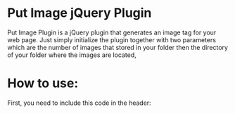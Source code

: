 Put Image jQuery Plugin
================

Put Image Plugin is a jQuery plugin that generates an image tag for your web page. Just simply initialize the plugin together with two parameters which are the number of images that stored in your folder then the directory of your folder where the images are located,


How to use:
================

First, you need to include this code in the header:

<code><script type='text/javascript' language='javascript' src='js/putImage.js'></script></code>

